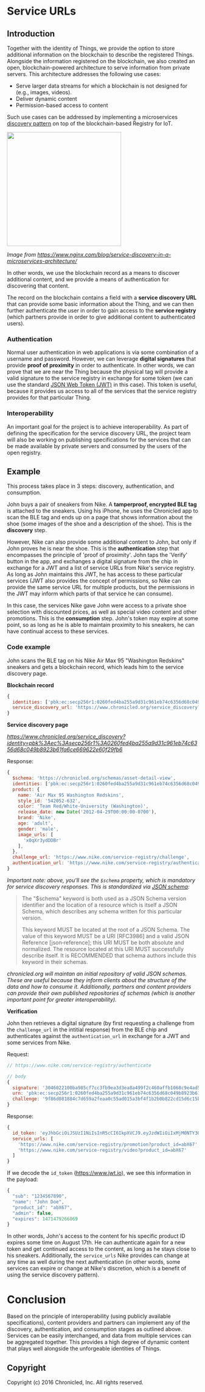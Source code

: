 # Service URLs

## Introduction

Together with the identity of Things, we provide the option to store additional information on the blockchain to describe the registered Things. Alongside the information registered on the blockchain, we also created an open, blockchain-powered architecture to serve information from private servers. This architecture addresses the following use cases:

- Serve larger data streams for which a blockchain is not designed for (e.g., images, videos).
- Deliver dynamic content
- Permission-based access to content

Such use cases can be addressed by implementing a microservices <a href='https://www.nginx.com/blog/service-discovery-in-a-microservices-architecture/'>discovery pattern</a> on top of the blockchain-based Registry for IoT.

<img src='https://assets.wp.nginx.com/wp-content/uploads/2016/04/Richardson-microservices-part4-2_client-side-pattern.png' width='300' />

*Image from https://www.nginx.com/blog/service-discovery-in-a-microservices-architecture/*

In other words, we use the blockchain record as a means to discover additional content, and we provide a means of authentication for discovering that content.

The record on the blockchain contains a field with a **service discovery URL** that can provide some basic information about the Thing, and we can then further authenticate the user in order to gain access to the **service registry** (which partners provide in order to give additional content to authenticated users).

### Authentication

Normal user authentication in web applications is via some combination of a username and password. However, we can leverage **digital signatures** that provide **proof of proximity** in order to authenticate. In other words, we can prove that we are near the Thing because the physical tag will provide a valid signature to the service registry in exchange for some token (we can use the standard <a href='https://jwt.io/'>JSON Web Token (JWT)</a> in this case). This token is useful, because it provides us access to all of the services that the service registry provides for that particular Thing.

### Interoperability

An important goal for the project is to achieve interoperability. As part of defining the specification for the service discovery URL, the project team will also be working on publishing specifications for the services that can be made available by private servers and consumed by the users of the open registry.

## Example

This process takes place in 3 steps: discovery, authentication, and consumption.

John buys a pair of sneakers from Nike. A **tamperproof, encrypted BLE tag** is attached to the sneakers. Using his iPhone, he uses the Chronicled app to scan the BLE tag and ends up on a page that shows information about the shoe (some images of the shoe and a description of the shoe). This is the **discovery** step.

However, Nike can also provide some additional content to John, but only if John proves he is near the shoe. This is the **authentication** step that encompasses the principle of 'proof of proximity'. John taps the 'Verify' button in the app, and exchanges a digital signature from the chip in exchange for a JWT and a list of service URLs from Nike's service registry. As long as John maintains this JWT, he has access to these particular services (JWT also provides the concept of permissions, so Nike can provide the same service URL for multiple products, but the permissions in the JWT may inform which parts of that service he can consume).

In this case, the services Nike gave John were access to a private shoe selection with discounted prices, as well as special video content and other promotions. This is the **consumption** step. John's token may expire at some point, so as long as he is able to maintain proximity to his sneakers, he can have continual access to these services.

### Code example

John scans the BLE tag on his Nike Air Max 95 "Washington Redskins" sneakers and gets a blockchain record, which leads him to the service discovery page.

**Blockchain record**

```javascript
{
  identities: ['pbk:ec:secp256r1:0260fed4ba255a9d31c961eb74c6356d68c049b8923b61fa6ce669622e60f29fb6'],
  service_discovery_url: 'https://www.chronicled.org/service_discovery?identity=pbk:ec:secp256r1:0260fed4ba255a9d31c961eb74c6356d68c049b8923b61fa6ce669622e60f29fb6'
}
```
**Service discovery page**

*https://www.chronicled.org/service_discovery?identity=pbk%3Aec%3Asecp256r1%3A0260fed4ba255a9d31c961eb74c6356d68c049b8923b61fa6ce669622e60f29fb6*

Response:

```javascript
{
  $schema: 'https://chronicled.org/schemas/asset-detail-view',
  identities: ['pbk:ec:secp256r1:0260fed4ba255a9d31c961eb74c6356d68c049b8923b61fa6ce669622e60f29fb6'],
  product: {
    name: 'Air Max 95 Washington Redskins',
    style_id: '542052-632',
    color: 'Team Red/White-University (Washington)',
    release_date: new Date('2012-04-29T00:00:00-0700'),
    brand: 'Nike',
    age: 'adult',
    gender: 'male',
    image_urls: [
      'xOqXr3ydDDBr'
    ],
  },
  challenge_url: 'https://www.nike.com/service-registry/challenge',
  authentication_url: 'https://www.nike.com/service-registry/authenticate'
}
```

*Important note: above, you'll see the `$schema` property, which is mandatory for service discovery responses. This is standardized via <a href="http://json-schema.org/latest/json-schema-core.html#anchor22">JSON schema</a>:*

> The "$schema" keyword is both used as a JSON Schema version identifier and the location of a resource which is itself a JSON Schema, which describes any schema written for this particular version.
> 
> This keyword MUST be located at the root of a JSON Schema. The value of this keyword MUST be a URI [RFC3986] and a valid JSON Reference [json‑reference]; this URI MUST be both absolute and normalized. The resource located at this URI MUST successfully describe itself. It is RECOMMENDED that schema authors include this keyword in their schemas.

*chronicled.org will maintan an initial repository of valid JSON schemas. These are useful because they inform clients about the structure of the data and how to consume it. Additionally, partners and content providers can provide their own published repositories of schemas (which is another important point for greater interoperability).*

**Verification**

John then retrieves a digital signature (by first requesting a challenge from the `challenge_url` in the intitial response) from the BLE chip and authenticates against the `authentication_url` in exchange for a JWT and some services from Nike.

Request:

```javascript
// https://www.nike.com/service-registry/authenticate

// body
{
  signature: '3046022100ba985cf7cc3fb9ea3d3ea8a499f2c460affb1068c9e4ad55971dd04b7d0e6ecd0221009ba952d8f499e3a638f159392c56f2fb8704ab64a9aa503629540e6049ec4466',
  urn: 'pbk:ec:secp256r1:0260fed4ba255a9d31c961eb74c6356d68c049b8923b61fa6ce669622e60f29fb6',
  challenge: '9f86d081884c7d659a2feaa0c55ad015a3bf4f1b2b0b822cd15d6c15b0f00a08'
}
```

Response:

```javascript
{
  id_token: 'eyJhbGciOiJSUzI1NiIsInR5cCI6IkpXVCJ9.eyJzdWIiOiIxMjM0NTY3ODkwIiwibmFtZSI6IkpvaG4gRG9lIiwicHJvZHVjdF9pZCI6ImFiWDY3IiwiYWRtaW4iOmZhbHNlLCJleHBpcmVzIjoxNDcxNDc5MjY2MDY5fQ.bzPZUuY0QP5yVp-aXWte_DhfyU4WhqlFcx9lBW75yWbG-lmN0Nfp3bjoH34w-BIj63PKoggdrrnTTSm5Oc-lWUUTX0bYWLnZuOnIOcc_xhXcZIFJjEaPbO5PbjRfGWPrnMMy4Fr0nCNCAHP282qNaHFADaTuFSBH4Kyej2vrGs0',
  service_urls: [
    'https://www.nike.com/service-registry/promotion?product_id=abX67',
    'https://www.nike.com/service-registry/video?product_id=abX67'
  ]
}
```

If we decode the `id_token` (https://www.jwt.io), we see this information in the payload:

```javascript
{
  "sub": "1234567890",
  "name": "John Doe",
  "product_id": "abX67",
  "admin": false,
  "expires": 1471479266069
}
```
In other words, John's access to the content for his specific product ID expires some time on August 17th. He can authenticate again for a new token and get continued access to the content, as long as he stays close to his sneakers. Additionally, the `service_urls` Nike provides can change at any time as well during the next authentication (in other words, some services can expire or change at Nike's discretion, which is a benefit of using the service discovery pattern).

# Conclusion

Based on the principle of interoperability (using publicly available specifications), content providers and partners can implement any of the discovery, authentication, and consumption stages as outlined above. Services can be easily interchanged, and data from multiple services can be aggregated together. This provides a high degree of dynamic content that plays well alongside the unforgeable identities of Things.

## Copyright
Copyright (c) 2016 Chronicled, Inc. All rights reserved.
